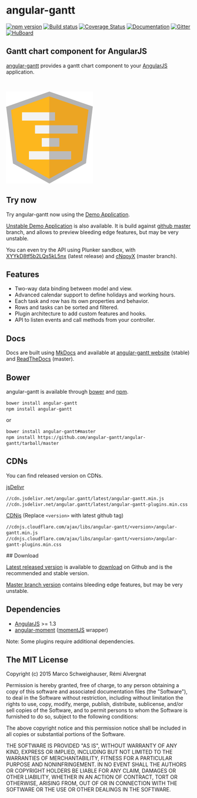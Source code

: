 # angular-gantt 
[![npm version](http://img.shields.io/npm/v/angular-gantt.svg?style=flat)](https://npmjs.org/package/angular-gantt) 
[![Build status](http://img.shields.io/travis/angular-gantt/angular-gantt.svg?style=flat)](https://travis-ci.org/angular-gantt/angular-gantt)
[![Coverage Status](https://img.shields.io/coveralls/angular-gantt/angular-gantt.svg?style=flat)](https://coveralls.io/r/angular-gantt/angular-gantt)
[![Documentation](https://readthedocs.org/projects/angular-gantt/badge/?style=flat)](https://angular-gantt.readthedocs.org)
[![Gitter](https://badges.gitter.im/Join%20Chat.svg)](https://gitter.im/angular-gantt/angular-gantt?utm_source=badge&utm_medium=badge&utm_campaign=pr-badge)
[![HuBoard](https://img.shields.io/badge/Hu-Board-7965cc.svg)](https://huboard.com/angular-gantt/angular-gantt)

## Gantt chart component for AngularJS

[angular-gantt](http://www.angular-gantt.com) provides a gantt chart component to your [AngularJS](https://angularjs.org/) application.

<br/> 

![Angular Gantt](docs/img/angular-gantt.png)

## Try now

Try angular-gantt now using the [Demo Application](http://www.angular-gantt.com/demo).

[Unstable Demo Application](http://rawgit.com/angular-gantt/angular-gantt/master/demo/dist/index.html) is also available.
It is build against [github master](https://github.com/angular-gantt/angular-gantt) branch, and allows to preview 
bleeding edge features, but may be very unstable.

You can even try the API using Plunker sandbox, with [XYYkD8tf5b2LQs5kL5nx](http://plnkr.co/XYYkD8tf5b2LQs5kL5nx) 
(latest release) and [cNqoyX](http://plnkr.co/cNqoyX) (master branch).

## Features
- Two-way data binding between model and view.
- Advanced calendar support to define holidays and working hours.
- Each task and row has its own properties and behavior.
- Rows and tasks can be sorted and filtered.
- Plugin architecture to add custom features and hooks.
- API to listen events and call methods from your controller.

## Docs

Docs are built using [MkDocs](http://www.mkdocs.org/) and available at
[angular-gantt website](http://www.angular-gantt.com) (stable) and [ReadTheDocs](http://angular-gantt.readthedocs.org/en/latest/)
(master).

## Bower

angular-gantt is available through [bower](http://bower.io/) and [npm](https://www.npmjs.org/package/angular-gantt).

    bower install angular-gantt
    npm install angular-gantt
    
or

    bower install angular-gantt#master
    npm install https://github.com/angular-gantt/angular-gantt/tarball/master
    
## CDNs

You can find released version on CDNs.

[jsDelivr](http://www.jsdelivr.com/)

    //cdn.jsdelivr.net/angular.gantt/latest/angular-gantt.min.js
    //cdn.jsdelivr.net/angular.gantt/latest/angular-gantt-plugins.min.css

[CDNjs](http://www.cdnjs.com/) (Replace `<version>` with latest github tag)

    //cdnjs.cloudflare.com/ajax/libs/angular-gantt/<version>/angular-gantt.min.js
    //cdnjs.cloudflare.com/ajax/libs/angular-gantt/<version>/angular-gantt-plugins.min.css

## Download

[Latest released version](https://github.com/angular-gantt/angular-gantt/releases/latest) is available to 
[download](https://github.com/angular-gantt/angular-gantt/releases/latest) on Github and is the recommended and stable version.

[Master branch version](https://github.com/angular-gantt/angular-gantt/tree/master) contains bleeding edge features, but may be very unstable.

## Dependencies
- [AngularJS](https://angularjs.org) >= 1.3
- [angular-moment](https://github.com/urish/angular-moment) ([momentJS](http://momentjs.com/) wrapper)

Note: Some plugins require additional dependencies.

## The MIT License

Copyright (c) 2015 Marco Schweighauser, Rémi Alvergnat

Permission is hereby granted, free of charge, to any person obtaining a copy
of this software and associated documentation files (the "Software"), to deal
in the Software without restriction, including without limitation the rights
to use, copy, modify, merge, publish, distribute, sublicense, and/or sell
copies of the Software, and to permit persons to whom the Software is
furnished to do so, subject to the following conditions:

The above copyright notice and this permission notice shall be included in
all copies or substantial portions of the Software.

THE SOFTWARE IS PROVIDED "AS IS", WITHOUT WARRANTY OF ANY KIND, EXPRESS OR
IMPLIED, INCLUDING BUT NOT LIMITED TO THE WARRANTIES OF MERCHANTABILITY,
FITNESS FOR A PARTICULAR PURPOSE AND NONINFRINGEMENT. IN NO EVENT SHALL THE
AUTHORS OR COPYRIGHT HOLDERS BE LIABLE FOR ANY CLAIM, DAMAGES OR OTHER
LIABILITY, WHETHER IN AN ACTION OF CONTRACT, TORT OR OTHERWISE, ARISING FROM,
OUT OF OR IN CONNECTION WITH THE SOFTWARE OR THE USE OR OTHER DEALINGS IN
THE SOFTWARE.

